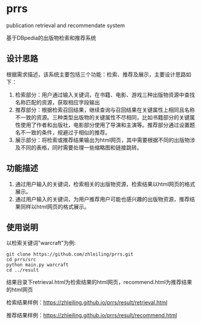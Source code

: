 # prrs
publication retrieval and recommendate system

基于DBpedia的出版物检索和推荐系统

## 设计思路

根据需求描述，该系统主要包括三个功能：检索、推荐及展示，主要设计思路如下：

1. 检索部分：用户通过输入关键词，在书籍、电影、游戏三种出版物资源中查找名称匹配的资源，获取相应字段输出
2. 推荐部分：根据检索召回结果，继续查询与召回结果在关键属性上相同且名称不一致的资源。三种类型出版物的关键属性不尽相同，比如书籍部分的关键属性使用了作者和出版社，电影部分使用了导演和主演等。推荐部分通过设置题名不一致的条件，规避过于相似的推荐。
3. 展示部分：将检索或推荐结果输出为html网页，其中需要根据不同的出版物涉及不同的表格，同时需要处理一些缩略图和链接跳转。

## 功能描述

1. 通过用户输入的关键词，检索相关的出版物资源，检索结果以html网页的格式展示。
2. 通过用户输入的关键词，为用户推荐用户可能也感兴趣的出版物资源，推荐结果同样以html网页的格式展示。

## 使用说明

以检索关键词"warcraft"为例:

    git clone https://github.com/zhleiling/prrs.git
    cd prrs/src
    python main.py warcraft
    cd ../result
    
结果目录下retrieval.html为检索结果的html网页，recommend.html为推荐结果的html网页

检索结果样例：<https://zhleiling.github.io/prrs/result/retrieval.html>

推荐结果样例：<https://zhleiling.github.io/prrs/result/recommend.html>
